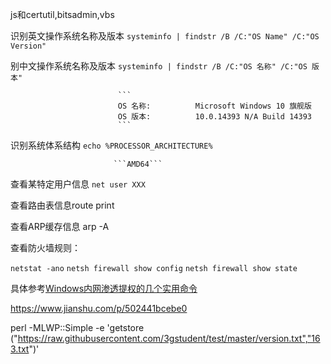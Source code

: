js和certutil,bitsadmin,vbs



识别英文操作系统名称及版本   ```systeminfo | findstr /B /C:"OS Name" /C:"OS Version"```

别中文操作系统名称及版本     ```systeminfo | findstr /B /C:"OS 名称" /C:"OS 版本"``` 

                            ```
                            OS 名称:          Microsoft Windows 10 旗舰版
                            OS 版本:          10.0.14393 N/A Build 14393
                            ```

识别系统体系结构            ```echo %PROCESSOR_ARCHITECTURE% ```

                           ```AMD64```
                           
查看某特定用户信息          ```net user XXX```

查看路由表信息route print

查看ARP缓存信息 arp -A 

查看防火墙规则：

``` netstat -ano ```
``` netsh firewall show config ```
```netsh firewall show state ```

具体参考[Windows内网渗透提权的几个实用命令](https://www.freebuf.com/articles/system/114731.html)

https://www.jianshu.com/p/502441bcebe0

perl -MLWP::Simple -e 'getstore ("https://raw.githubusercontent.com/3gstudent/test/master/version.txt","163.txt")'


